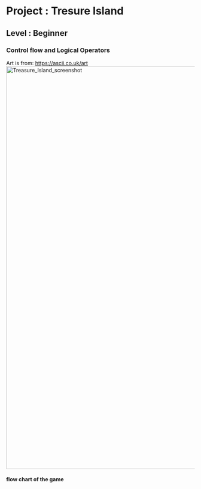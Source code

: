 # Project : Tresure Island
## Level : Beginner
### Control flow and Logical Operators

Art is from: https://ascii.co.uk/art
<img width="1078" alt="Treasure_Island_screenshot" src="https://user-images.githubusercontent.com/81766272/205520794-9dea7c7b-6855-4ccb-a812-b44b5fd12a77.png">

#### flow chart of the game
